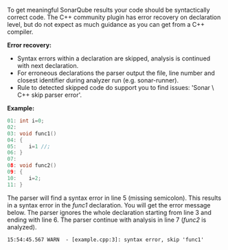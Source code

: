 To get meaningful SonarQube results your code should be syntactically correct code. The C++ community plugin has error recovery on declaration level, but do not expect as much guidance as you can get from a C++ compiler.

**Error recovery:**
* Syntax errors within a declaration are skipped, analysis is continued with next declaration.
* For erroneous declarations the parser output the file, line number and closest identifier during analyzer run (e.g. sonar-runner).
* Rule to detected skipped code do support you to find issues: 'Sonar \ C++ skip parser error'.

**Example:**
```C++
01: int i=0;
02: 
03: void func1()
04: {
05:    i=1 //;
06: }
07:
08: void func2()
09: {
10:    i=2;
11: }
```

The parser will find a syntax error in line 5 (missing semicolon). This results in a syntax error in the *func1* declaration. You will get the error message below. The parser ignores the whole declaration starting from line 3 and ending with line 6. The parser continue with analysis in line 7 (*func2* is analyzed). 

```
15:54:45.567 WARN  - [example.cpp:3]: syntax error, skip 'func1'
```